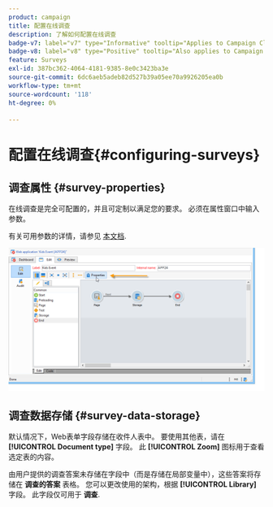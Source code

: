 ```yaml
---
product: campaign
title: 配置在线调查
description: 了解如何配置在线调查
badge-v7: label="v7" type="Informative" tooltip="Applies to Campaign Classic v7"
badge-v8: label="v8" type="Positive" tooltip="Also applies to Campaign v8"
feature: Surveys
exl-id: 387bc362-4064-4181-9385-8e0c3423ba3e
source-git-commit: 6dc6aeb5adeb82d527b39a05ee70a9926205ea0b
workflow-type: tm+mt
source-wordcount: '118'
ht-degree: 0%

---
```


# 配置在线调查{#configuring-surveys}



## 调查属性 {#survey-properties}

在线调查是完全可配置的，并且可定制以满足您的要求。 必须在属性窗口中输入参数。

有关可用参数的详情，请参见 [本文档](../../web/using/defining-web-forms-properties.md).

![](assets/s_ncs_admin_survey_properties_general.png)

## 调查数据存储 {#survey-data-storage}

默认情况下，Web表单字段存储在收件人表中。 要使用其他表，请在 **[!UICONTROL Document type]** 字段。 此 **[!UICONTROL Zoom]** 图标用于查看选定表的内容。

由用户提供的调查答案未存储在字段中（而是存储在局部变量中），这些答案将存储在 **调查的答案** 表格。 您可以更改使用的架构，根据 **[!UICONTROL Library]** 字段。 此字段仅可用于 **调查**.

